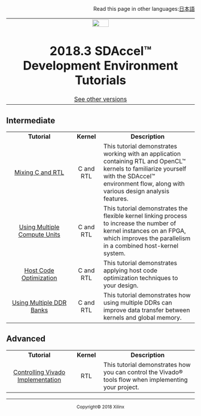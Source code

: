 <p align="right">
Read this page in other languages:<a href="/docs-jp/README.md">日本語</a>          
</p>

<table width="100%">
  <tr width="100%">
    <td align="center"><img src="https://www.xilinx.com/content/dam/xilinx/imgs/press/media-kits/corporate/xilinx-logo.png" width="30%"/><h1>2018.3 SDAccel™ Development Environment Tutorials</h1>
    <a href="https://github.com/Xilinx/SDAccel-Tutorials/branches/all">See other versions</a>
    </td>
 </tr>
 </table>

<!--## Beginner

 <table style="width:100%">
 <tr>
 <td width="35%" align="center"><b>Tutorial</b>
 <td width="15%" align="center"><b>Kernel</b>
 <td width="50%" align="center"><b>Description</b>
 </tr>
 <tr>
 <td align="center"><a href="docs/getting-started-rtl-kernels/README.md">Getting Started with RTL Kernels</a></td>
 <td align="center">RTL</td>
 <td>This tutorial demonstrates integrating an existing RTL with the SDAccel™ environment flow.</td>
 </tr>
   <tr>
   <td align="center"><a href="docs/getting-started-c-kernels/README.md">Getting Started with C/C++ Kernels</a></td>
   <td align="center">C</td>
   <td>This tutorial demonstrates building a basic OpenCL™-based design using the SDx™ development environment GUI and learning some of the features that enable you to do performance profiling and optimization.</td>
   </tr>
   </table>-->

## Intermediate

  <table style="width:100%">
 <tr>
 <td width="35%" align="center"><b>Tutorial</b>
 <td width="15%" align="center"><b>Kernel</b>
 <td width="50%" align="center"><b>Description</b>
 </tr>
 <tr>
 <td align="center"><a href="docs/mixing-c-rtl-kernels/README.md">Mixing C and RTL</a></td>
 <td align="center">C and RTL</td>
 <td>This tutorial demonstrates working with an application containing RTL and OpenCL™ kernels to familiarize yourself with the SDAccel™ environment flow, along with various design analysis features.</td>
 </tr>
 <tr>
 <td align="center"><a href="docs/using-multiple-cu/README.md">Using Multiple Compute Units</a></td>
 <td align="center">C and RTL</td>
 <td>This tutorial demonstrates the flexible kernel linking process to increase the number of kernel instances on an FPGA, which improves the parallelism in a combined host-kernel system.</td>
 </tr>
 <tr>
 <td align="center"><a href="docs/host-code-opt/README.md">Host Code Optimization</a></td>
 <td align="center">C and RTL</td>
 <td>This tutorial demonstrates applying host code optimization techniques to your design.</td>
 </tr>
 <tr>
 <td align="center"><a href="docs/mult-ddr-banks/README.md">Using Multiple DDR Banks</a></td>
 <td align="center">C and RTL</td>
 <td>This tutorial demonstrates how using multiple DDRs can improve data transfer between kernels and global memory.</td>
 </tr>
 </table>

## Advanced

 <table style="width:100%">
 <tr>
 <td width="35%" align="center"><b>Tutorial</b>
 <td width="15%" align="center"><b>Kernel</b>
 <td width="50%" align="center"><b>Description</b>
 </tr>
 <tr>
 <td align="center"><a href="docs/controlling-vivado-impl/README.md">Controlling Vivado Implementation</a></td>
 <td align="center">RTL</td>
 <td>This tutorial demonstrates how you can control the Vivado® tools flow when implementing your project.</td>
 </tr>
 </table>

<hr/>
<p align="center"><sup>Copyright&copy; 2018 Xilinx</sup></p>
